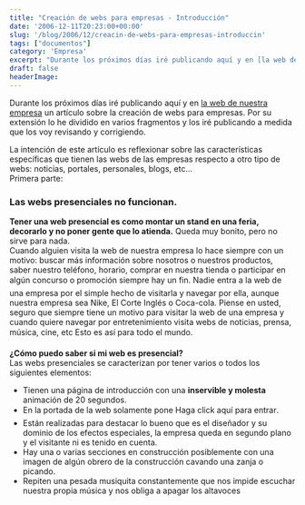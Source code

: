 ```yaml
---
title: "Creación de webs para empresas - Introducción"
date: '2006-12-11T20:23:00+00:00'
slug: '/blog/2006/12/creacin-de-webs-para-empresas-introduccin'
tags: ["documentos"]
category: 'Empresa'
excerpt: "Durante los próximos días iré publicando aquí y en [la web de nuestra empresa]( un artículo sobre la creación de webs para empresas. Por su extensión lo he dividido en vari..."
draft: false
headerImage: 
---
```

Durante los próximos días iré publicando aquí y en [la web de nuestra empresa](http://www.informatica32.com) un artículo sobre la creación de webs para empresas. Por su extensión lo he dividido en varios fragmentos y los iré publicando a medida que los voy revisando y corrigiendo.

La intención de este artículo es reflexionar sobre las características específicas que tienen las webs de las empresas respecto a otro tipo de webs: noticias, portales, personales, blogs, etc...   
Primera parte:

### Las webs presenciales no funcionan.

**Tener una web presencial es como montar un stand en una feria, decorarlo y no poner gente que lo atienda.** Queda muy bonito, pero no sirve para nada.  
 Cuando alguien visita la web de nuestra empresa lo hace siempre con un motivo: buscar más información sobre nosotros o nuestros productos, saber nuestro teléfono, horario, comprar en nuestra tienda o participar en algún concurso o promoción siempre hay un fin. Nadie entra a la web de una empresa por el simple hecho de visitarla y navegar por ella, aunque nuestra empresa sea Nike, El Corte Inglés o Coca-cola. Piense en usted, seguro que siempre tiene un motivo para visitar la web de una empresa y cuando quiere navegar por entretenimiento visita webs de noticias, prensa, música, cine, etc Esto es así para todo el mundo.

**¿Cómo puedo saber si mi web es presencial?**  
 Las webs presenciales se caracterizan por tener varios o todos los siguientes elementos:

- Tienen una página de introducción con una **inservible y molesta** animación de 20 segundos. 
- En la portada de la web solamente pone Haga click aquí para entrar. 
- Están realizadas para destacar lo bueno que es el diseñador y su dominio de los efectos especiales, la empresa queda en segundo plano y el visitante ni es tenido en cuenta.
- Hay una o varias secciones en construcción posiblemente con una imagen de algún obrero de la construcción cavando una zanja o picando. 
- Repiten una pesada musiquita constantemente que nos impide escuchar nuestra propia música y nos obliga a apagar los altavoces
